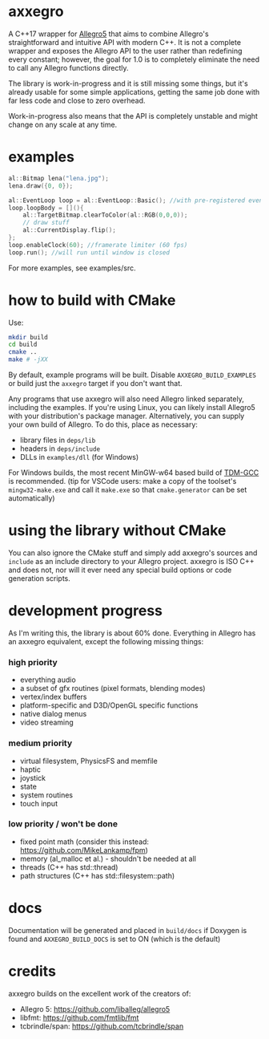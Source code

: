 # axxegro

A C++17 wrapper for [Allegro5](https://github.com/liballeg/allegro5) that aims to combine
Allegro's straightforward and intuitive API with modern C++. It is not a complete wrapper and exposes the Allegro API to the user rather
than redefining every constant; however, the goal for 1.0 is to completely 
eliminate the need to call any Allegro functions directly.

The library is work-in-progress and it is still missing some things, but it's
already usable for some simple applications, getting the same job done with far less
code and close to zero overhead.

Work-in-progress also means that the API is completely unstable and might change
on any scale at any time.

# examples

```c++
al::Bitmap lena("lena.jpg");
lena.draw({0, 0});
```

```c++
al::EventLoop loop = al::EventLoop::Basic(); //with pre-registered event sources
loop.loopBody = [](){
    al::TargetBitmap.clearToColor(al::RGB(0,0,0));
    // draw stuff
    al::CurrentDisplay.flip();
};
loop.enableClock(60); //framerate limiter (60 fps)
loop.run(); //will run until window is closed
```

For more examples, see examples/src.

# how to build with CMake
Use:   
```bash
mkdir build
cd build
cmake ..
make # -jXX
```

By default, example programs will be built. Disable `AXXEGRO_BUILD_EXAMPLES`
or build just the `axxegro` target if you don't want that.

Any programs that use axxegro will also need Allegro linked separately, including
the examples. 
If you're using Linux, you can likely install Allegro5 with your distribution's package manager.
Alternatively, you can supply your own build of Allegro. To do this, place as necessary:
- library files in `deps/lib`
- headers in `deps/include`
- DLLs in `examples/dll` (for Windows)


For Windows builds, the most recent MinGW-w64 based build of [TDM-GCC](https://jmeubank.github.io/tdm-gcc/download/) is recommended. (tip for VSCode users: make a copy of the toolset's `mingw32-make.exe` and call it `make.exe` so that `cmake.generator` can be set automatically)

# using the library without CMake
You can also ignore the CMake stuff and simply add axxegro's sources and `include`
as an include directory to your Allegro project. axxegro is ISO C++ and does not,
nor will it ever need any special build options or code generation scripts.


# development progress

As I'm writing this, the library is about 60% done.
Everything in Allegro has an axxegro equivalent, except
the following missing things:

### high priority
 - everything audio
 - a subset of gfx routines (pixel formats, blending modes)
 - vertex/index buffers
 - platform-specific and D3D/OpenGL specific functions
 - native dialog menus
 - video streaming

### medium priority
 - virtual filesystem, PhysicsFS and memfile
 - haptic
 - joystick
 - state
 - system routines
 - touch input

### low priority / won't be done
 - fixed point math (consider this instead: https://github.com/MikeLankamp/fpm)
 - memory (al_malloc et al.) - shouldn't be needed at all
 - threads (C++ has std::thread)
 - path structures (C++ has std::filesystem::path)


# docs
Documentation will be generated and placed in `build/docs` if Doxygen is found
and `AXXEGRO_BUILD_DOCS` is set to ON (which is the default)

# credits

axxegro builds on the excellent work of the creators of:

 - Allegro 5: https://github.com/liballeg/allegro5
 - libfmt: https://github.com/fmtlib/fmt
 - tcbrindle/span: https://github.com/tcbrindle/span